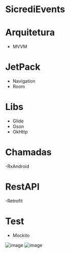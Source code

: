 # SicrediEvents

# Arquitetura 
- MVVM

# JetPack
- Navigation
- Room

# Libs
- Glide
- Gson
- OkHttp

# Chamadas
-RxAndroid

# RestAPI
-Retrofit

# Test
- Mockito

![image](https://drive.google.com/uc?export=view&id=1Dry1XoojPqokv3Zt3dUOlPpyGyktt2fa)
![image](https://drive.google.com/uc?export=view&id=16udlnhwDXVvcrCo9H89XvmZF_Y7sVTF4)





